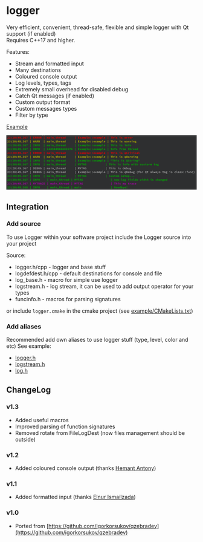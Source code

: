 # logger

Very efficient, convenient, thread-safe, flexible and simple logger with Qt support (if enabled)  
Requires C++17 and higher.

Features:
* Stream and formatted input
* Many destinations 
* Coloured console output 
* Log levels, types, tags
* Extremely small overhead for disabled debug
* Catch Qt messages (if enabled)
* Custom output format
* Custom messages types
* Filter by type

[Example](example/main.cpp)

![example_log](./example/example_log.png)

## Integration 

### Add source 
To use Logger within your software project include the Logger source into your project

Source:
* logger.h/cpp - logger and base stuff
* logdefdest.h/cpp - default destinations for console and file 
* log_base.h - macro for simple use logger
* logstream.h - log stream, it can be used to add output operator for your types
* funcinfo.h - macros for parsing signatures

or include `logger.cmake` in the cmake project (see [example/CMakeLists.txt](example/CMakeLists.txt))

### Add aliases 
Recommended add own aliases to use logger stuff (type, level, color and etc)
See example:
* [logger.h](example/logger.h)
* [logstream.h](example/logstream.h)
* [log.h](example/log.h)

   
## ChangeLog

### v1.3
* Added useful macros
* Improved parsing of function signatures
* Removed rotate from FileLogDest (now files management should be outside)

### v1.2
* Added coloured console output (thanks [Hemant Antony](https://github.com/HemantAntony))

### v1.1
* Added formatted input (thanks [Elnur Ismailzada](https://github.com/Eism))

### v1.0
* Ported from [https://github.com/igorkorsukov/qzebradev](https://github.com/igorkorsukov/qzebradev)
